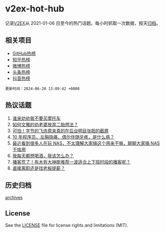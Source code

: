 # v2ex-hot-hub

 记录[V2EX](https://www.v2ex.com/)从 2021-01-06 日至今的热门话题。每小时抓取一次数据，按天[归档](archives)。
 
 ## 相关项目

- [GitHub热榜](https://github.com/lonnyzhang423/github-hot-hub)
- [知乎热榜](https://github.com/lonnyzhang423/zhihu-hot-hub)
- [微博热榜](https://github.com/lonnyzhang423/weibo-hot-hub)
- [头条热榜](https://github.com/lonnyzhang423/toutiao-hot-hub)
- [抖音热榜](https://github.com/lonnyzhang423/douyin-hot-hub)


 `更新时间：2024-06-20 13:09:42 +0800`

## 热议话题

1. [谁来劝劝我不要买摩托车](https://www.v2ex.com/t/1050853)
1. [如何文雅的劝老婆放弃二胎想法？](https://www.v2ex.com/t/1051029)
1. [可怕！字节的飞连原来真的在后台明目张胆的截屏](https://www.v2ex.com/t/1050989)
1. [10 年程序员，左胸隐痛，偶尔伴随牙疼，是什么病？](https://www.v2ex.com/t/1050876)
1. [最近看到很多人在玩 NAS，不太理解大家搞这个用来干嘛，聊聊大家搞 NAS 干啥用](https://www.v2ex.com/t/1051049)
1. [我每天都想喝酒，我该怎么办？](https://www.v2ex.com/t/1050929)
1. [播客荒了！有木有大神能推荐一波适合上下班时段的播客呢？](https://www.v2ex.com/t/1051036)
1. [直接离职还是找老板提薪？](https://www.v2ex.com/t/1051010)

## 历史归档

[archives](archives)

## License

See the [LICENSE](LICENSE) file for license rights and limitations (MIT).
